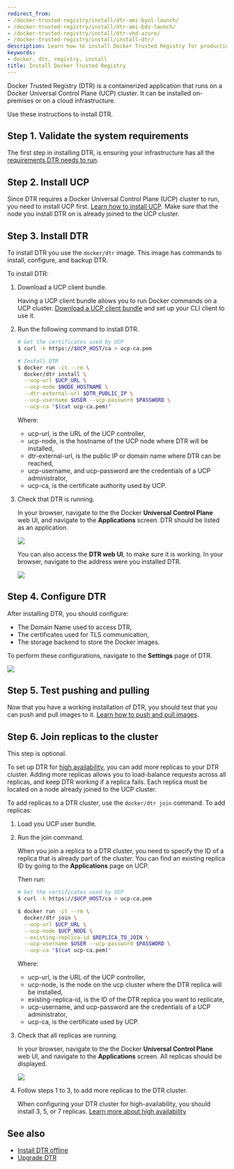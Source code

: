 ```yaml
---
redirect_from:
- /docker-trusted-registry/install/dtr-ami-byol-launch/
- /docker-trusted-registry/install/dtr-ami-bds-launch/
- /docker-trusted-registry/install/dtr-vhd-azure/
- /docker-trusted-registry/install/install-dtr/
description: Learn how to install Docker Trusted Registry for production.
keywords:
- docker, dtr, registry, install
title: Install Docker Trusted Registry
---
```


Docker Trusted Registry (DTR) is a containerized application that runs on a
Docker Universal Control Plane (UCP) cluster. It can be installed on-premises
or on a cloud infrastructure.

Use these instructions to install DTR.

## Step 1. Validate the system requirements

The first step in installing DTR, is ensuring your
infrastructure has all the [requirements DTR needs to run](system-requirements.md).

## Step 2. Install UCP

Since DTR requires a Docker Universal Control Plane (UCP) cluster
to run, you need to install UCP first.
[Learn how to install UCP](/ucp/installation/install-production/). Make sure that the node you install DTR on is already joined to the UCP cluster.

## Step 3. Install DTR

To install DTR you use the `docker/dtr` image. This image has commands to
install, configure, and backup DTR.

To install DTR:

1.  Download a UCP client bundle.

    Having a UCP client bundle allows you to run Docker commands on a UCP
    cluster.
    [Download a UCP client bundle](/ucp/access-ucp/cli-based-access/)
    and set up your CLI client to use it.

2.  Run the following command to install DTR.

    ```bash
    # Get the certificates used by UCP
    $ curl -k https://$UCP_HOST/ca > ucp-ca.pem

    # Install DTR
    $ docker run -it --rm \
      docker/dtr install \
      --ucp-url $UCP_URL \
      --ucp-node $NODE_HOSTNAME \
      --dtr-external-url $DTR_PUBLIC_IP \
      --ucp-username $USER --ucp-password $PASSWORD \
      --ucp-ca "$(cat ucp-ca.pem)"
    ```

    Where:

    * ucp-url, is the URL of the UCP controller,
    * ucp-node, is the hostname of the UCP node where DTR will be installed,
    * dtr-external-url, is the public IP or domain name where DTR can be reached,
    * ucp-username, and ucp-password are the credentials of a UCP administrator,
    * ucp-ca, is the certificate authority used by UCP.


3.  Check that DTR is running.

    In your browser, navigate to the the Docker **Universal Control Plane**
    web UI, and navigate to the **Applications** screen. DTR should be listed
    as an application.

    ![](../images/install-dtr-1.png)

    You can also access the **DTR web UI**, to make sure it is working. In your
    browser, navigate to the address were you installed DTR.

    ![](../images/install-dtr-2.png)


## Step 4. Configure DTR

After installing DTR, you should configure:

  * The Domain Name used to access DTR,
  * The certificates used for TLS communication,
  * The storage backend to store the Docker images.

  To perform these configurations, navigate to the **Settings** page of DTR.

  ![](../images/install-dtr-3.png)

## Step 5. Test pushing and pulling

Now that you have a working installation of DTR, you should test that you can
push and pull images to it.
[Learn how to push and pull images](../repos-and-images/index.md).

## Step 6. Join replicas to the cluster

This step is optional.

To set up DTR for [high availability](../high-availability/index.md), you can
add more replicas to your DTR cluster. Adding more replicas allows you to
load-balance requests across all replicas, and keep DTR working if a replica
fails. Each replica must be located on a node already joined to the UCP cluster.

To add replicas to a DTR cluster, use the `docker/dtr join` command. To add
replicas:


1.  Load you UCP user bundle.

2.  Run the join command.

    When you join a replica to a DTR cluster, you need to specify the
    ID of a replica that is already part of the cluster. You can find an
    existing replica ID by going to the **Applications** page on UCP.

    Then run:

    ```bash
    # Get the certificates used by UCP
    $ curl -k https://$UCP_HOST/ca > ucp-ca.pem

    $ docker run -it --rm \
      docker/dtr join \
      --ucp-url $UCP_URL \
      --ucp-node $UCP_NODE \
      --existing-replica-id $REPLICA_TO_JOIN \
      --ucp-username $USER --ucp-password $PASSWORD \
      --ucp-ca "$(cat ucp-ca.pem)"
    ```

    Where:

    * ucp-url, is the URL of the UCP controller,
    * ucp-node, is the node on the ucp cluster where the DTR  replica will be installed,
    * existing-replica-id, is the ID of the DTR replica you want to replicate,
    * ucp-username, and ucp-password are the credentials of a UCP administrator,
    * ucp-ca, is the certificate used by UCP.

3.  Check that all replicas are running.

    In your browser, navigate to the the Docker **Universal Control Plane**
    web UI, and navigate to the **Applications** screen. All replicas should
    be displayed.

    ![](../images/install-dtr-4.png)

4.  Follow steps 1 to 3, to add more replicas to the DTR cluster.

    When configuring your DTR cluster for high-availability, you should install
    3, 5, or 7 replicas.
    [Learn more about high availability](../high-availability/index.md)

## See also

* [Install DTR offline](install-dtr-offline.md)
* [Upgrade DTR](upgrade/upgrade-major.md)
